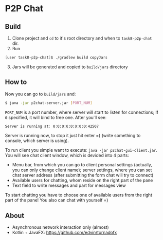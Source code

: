 # P2P Chat

## Build

1. Clone project and `cd` to it's root directory and when to `task8-p2p-chat` dir.
2. Run 
```bash
[user task8-p2p-chat]$ ./gradlew build copyJars
```
3. Jars will be generated and copied to `build/jars` directory


## How to

Now you can go to `build/jars` and:

```bash
$ java -jar p2chat-server.jar [PORT_NUM]
```

`PORT_NUM` is a port number, where server will start to listen for connections;
If `0` specified, it will bind to free one. After you'll see:
```bash
Server is running at: 0:0:0:0:0:0:0:0:42507
```
Server is running now, to stop it just hit enter =) (write something to console, which server is using).

To run client you simple want to execute: `java -jar p2chat-gui-client.jar`. You will see chat client window,
which is devided into 4 parts:

* Menu bar, from which you can go to client personal settings (actually, you can only change client name); 
server settings, where you can set chat server address (after submitting the form chat will try to connect)
* Available users for chatting, whom reside on the right part of the pane
* Text field to write messages and part for messages view

To start chatting you have to choose one of available users from the right part of the pane! You also
can chat with yourself =)

## About

* Asynchronous network interaction only (almost)
* Kotlin + JavaFX: https://github.com/edvin/tornadofx

